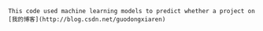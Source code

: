     This code used machine learning models to predict whether a project on [我的博客](http://blog.csdn.net/guodongxiaren)
